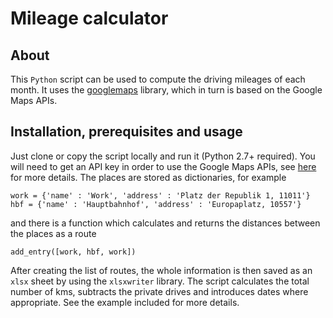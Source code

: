 # Mileage calculator

## About
This `Python` script can be used to compute the driving mileages of each
month. It uses the [googlemaps](https://github.com/googlemaps/google-maps-services-python)
library, which in turn is based on the Google Maps APIs.

## Installation, prerequisites and usage
Just clone or copy the script locally and run it (Python 2.7+ required).
You will need to get an API key in order to use the Google Maps APIs, see 
[here](https://github.com/googlemaps/google-maps-services-python) for more
details. The places are stored as dictionaries, for example
```
work = {'name' : 'Work', 'address' : 'Platz der Republik 1, 11011'}
hbf = {'name' : 'Hauptbahnhof', 'address' : 'Europaplatz, 10557'}
```
and there is a function which calculates and returns the distances between
the places as a route
```
add_entry([work, hbf, work])
```
After creating the list of routes, the whole information is then saved as an 
`xlsx` sheet by using the `xlsxwriter` library. The script calculates the total
number of kms, subtracts the private drives and introduces dates where appropriate.
See the example included for more details.
